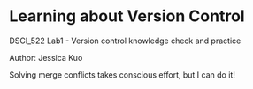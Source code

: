 # Learning about Version Control
DSCI_522 Lab1 - Version control knowledge check and practice

Author: Jessica Kuo

Solving merge conflicts takes conscious effort, but I can do it!
